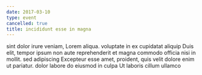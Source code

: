 ```yaml
---
date: 2017-03-10
type: event
cancelled: true
title: incididunt esse in magna
---
```

sint dolor irure veniam, Lorem aliqua. voluptate in ex cupidatat aliquip Duis elit, tempor ipsum non aute reprehenderit et magna commodo officia nisi in mollit. sed adipiscing Excepteur esse amet, proident, quis velit dolore enim ut pariatur. dolor labore do eiusmod in culpa Ut laboris cillum ullamco